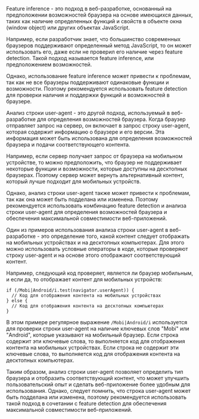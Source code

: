 Feature inference - это подход в веб-разработке, основанный на предположении возможностей браузера на основе имеющихся данных, таких как наличие определенных функций и свойств в объекте окна (window object) или других объектах JavaScript.

Например, если разработчик знает, что большинство современных браузеров поддерживают определенный метод JavaScript, то он может использовать его, даже если не проверил его наличие через feature detection. Такой подход называется feature inference, или предположением возможностей.

Однако, использование feature inference может привести к проблемам, так как не все браузеры поддерживают одинаковые функции и возможности. Поэтому рекомендуется использовать feature detection для проверки наличия и поддержки функций и возможностей в браузере.

Анализ строки user-agent - это другой подход, используемый в веб-разработке для определения возможностей браузера. Когда браузер отправляет запрос на сервер, он включает в запрос строку user-agent, которая содержит информацию о браузере и его версии. Эта информация может быть использована для определения возможностей браузера и подачи соответствующего контента.

Например, если сервер получает запрос от браузера на мобильном устройстве, то можно предположить, что браузер не поддерживает некоторые функции и возможности, которые доступны на десктопных браузерах. Поэтому сервер может вернуть альтернативный контент, который лучше подходит для мобильных устройств.

Однако, анализ строки user-agent также может привести к проблемам, так как она может быть подделана или изменена. Поэтому рекомендуется использовать комбинацию feature detection и анализа строки user-agent для определения возможностей браузера и обеспечения максимальной совместимости веб-приложений.

Один из примеров использования анализа строки user-agent в веб-разработке - это определение того, какой контент следует отображать на мобильных устройствах и на десктопных компьютерах. Для этого можно использовать условные операторы в коде, которые проверяют строку user-agent и на основе этого отображают соответствующий контент.

Например, следующий код проверяет, является ли браузер мобильным, и если да, то отображает контент для мобильных устройств:

```
if (/Mobi|Android/i.test(navigator.userAgent)) {
  // Код для отображения контента на мобильных устройствах
} else {
  // Код для отображения контента на десктопных компьютерах
}
```

В этом примере регулярное выражение `/Mobi|Android/i` используется для проверки строки user-agent на наличие ключевых слов "Mobi" или "Android", которые указывают на мобильный браузер. Если строка содержит эти ключевые слова, то выполняется код для отображения контента на мобильных устройствах. Если строка не содержит эти ключевые слова, то выполняется код для отображения контента на десктопных компьютерах.

Таким образом, анализ строки user-agent позволяет определить тип браузера и отобразить соответствующий контент, что может улучшить пользовательский опыт и сделать веб-приложение более удобным для использования. Однако, следует помнить, что строка user-agent может быть подделана или изменена, поэтому рекомендуется использовать такой подход в сочетании с feature detection для обеспечения максимальной совместимости веб-приложений.